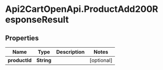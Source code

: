 # Api2CartOpenApi.ProductAdd200ResponseResult

## Properties

Name | Type | Description | Notes
------------ | ------------- | ------------- | -------------
**productId** | **String** |  | [optional] 


